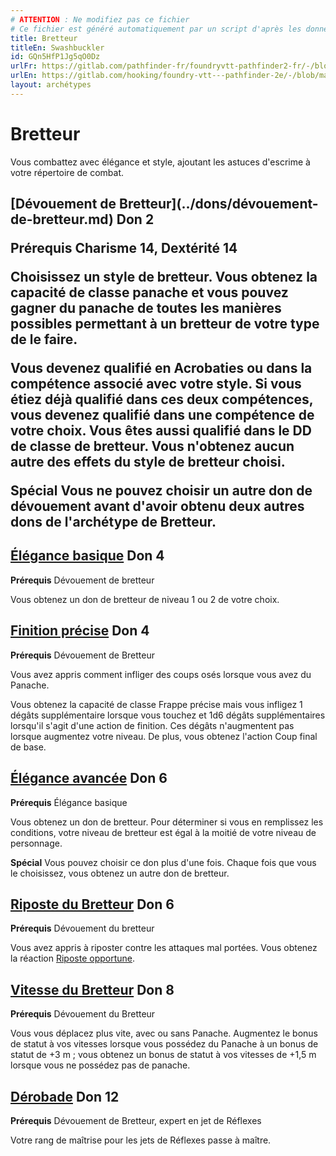 ```yaml
---
# ATTENTION : Ne modifiez pas ce fichier
# Ce fichier est généré automatiquement par un script d'après les données du module Foundry VTT officiel et de sa traduction
title: Bretteur
titleEn: Swashbuckler
id: GQn5HfP1Jg5qO0Dz
urlFr: https://gitlab.com/pathfinder-fr/foundryvtt-pathfinder2-fr/-/blob/master/data/archetypes/GQn5HfP1Jg5qO0Dz.htm
urlEn: https://gitlab.com/hooking/foundry-vtt---pathfinder-2e/-/blob/master/packs/data/archetypes.db/swashbuckler.json
layout: archétypes
---
```

# Bretteur

Vous combattez avec élégance et style, ajoutant les astuces d'escrime à votre répertoire de combat.

<h2 style="text-align: left;">[Dévouement de Bretteur](../dons/dévouement-de-bretteur.md) Don 2

**Prérequis** Charisme 14, Dextérité 14

Choisissez un style de bretteur. Vous obtenez la capacité de classe panache et vous pouvez gagner du panache de toutes les manières possibles permettant à un bretteur de votre type de le faire.

Vous devenez qualifié en Acrobaties ou dans la compétence associé avec votre style. Si vous étiez déjà qualifié dans ces deux compétences, vous devenez qualifié dans une compétence de votre choix. Vous êtes aussi qualifié dans le DD de classe de bretteur. Vous n'obtenez aucun autre des effets du style de bretteur choisi.

**Spécial** Vous ne pouvez choisir un autre don de dévouement avant d'avoir obtenu deux autres dons de l'archétype de Bretteur.

## [Élégance basique](../dons/élégance-basique.md) Don 4

**Prérequis** Dévouement de bretteur

Vous obtenez un don de bretteur de niveau 1 ou 2 de votre choix.

## [Finition précise](../dons/finition-précise.md) Don 4

**Prérequis** Dévouement de Bretteur

Vous avez appris comment infliger des coups osés lorsque vous avez du <a class="entity-link" data-pack="pf2e.classfeatures" data-id="LzYi0OuOoypNb6jd" draggable="true">Panache</a>.

Vous obtenez la capacité de classe <a class="entity-link" data-pack="pf2e.classfeatures" data-id="RQH6vigvhmiYKKjg" draggable="true">Frappe précise</a> mais vous infligez 1 dégâts supplémentaire lorsque vous touchez et 1d6 dégâts supplémentaires lorsqu'il s'agit d'une action de finition. Ces dégâts n'augmentent pas lorsque augmentez votre niveau. De plus, vous obtenez l'action <a class="entity-link" data-pack="pf2e.actionspf2e" data-id="dCuvfq3r2K9wXY9g" draggable="true">Coup final de base</a>.

## [Élégance avancée](../dons/élégance-avancée.md) Don 6

**Prérequis** Élégance basique

Vous obtenez un don de bretteur. Pour déterminer si vous en remplissez les conditions, votre niveau de bretteur est égal à la moitié de votre niveau de personnage.

**Spécial** Vous pouvez choisir ce don plus d'une fois. Chaque fois que vous le choisissez, vous obtenez un autre don de bretteur.

## [Riposte du Bretteur](../dons/ripose-du-bretteur.md) Don 6

**Prérequis** Dévouement du bretteur

Vous avez appris à riposter contre les attaques mal portées. Vous obtenez la réaction [Riposte opportune](../actions/riposte-opportune.md).

## [Vitesse du Bretteur](../dons/vitesse-du-bretteur.md) Don 8

**Prérequis** Dévouement du Bretteur

Vous vous déplacez plus vite, avec ou sans <a class="entity-link" data-pack="pf2e.classfeatures" data-id="LzYi0OuOoypNb6jd" draggable="true">Panache</a>. Augmentez le bonus de statut à vos vitesses lorsque vous possédez du Panache à un bonus de statut de  +3 m ; vous obtenez un bonus de statut à vos vitesses de +1,5 m lorsque vous ne possédez pas de panache.

## [Dérobade](../dons/dérobade-bretteur.md) Don 12

**Prérequis** Dévouement de Bretteur, expert en jet de Réflexes

Votre rang de maîtrise pour les jets de Réflexes passe à maître.
